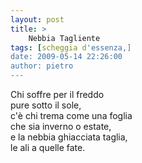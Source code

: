 ```yaml
---
layout: post
title: >
    Nebbia Tagliente
tags: [scheggia d'essenza,]
date: 2009-05-14 22:26:00
author: pietro
---
```

Chi soffre per il freddo<br/>pure sotto il sole,<br/>c'è chi trema come una foglia<br/>che sia inverno o estate,<br/>e la nebbia ghiacciata taglia,<br/>le ali a quelle fate.
